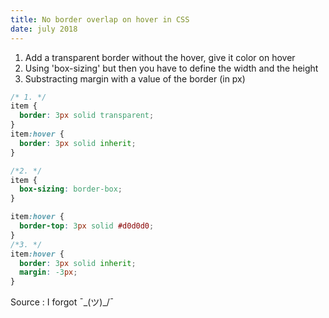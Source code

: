 ```yaml
---
title: No border overlap on hover in CSS
date: july 2018
---
```


1. Add a transparent border without the hover, give it color on hover
2. Using 'box-sizing' but then you have to define the width and the height
3. Substracting margin with a value of the border (in px)

```css
/* 1. */
item {
  border: 3px solid transparent;
}
item:hover {
  border: 3px solid inherit;
}

/*2. */
item {
  box-sizing: border-box;
}

item:hover {
  border-top: 3px solid #d0d0d0;
}
/*3. */
item:hover {
  border: 3px solid inherit;
  margin: -3px;
}
```

Source : I forgot ¯\_(ツ)\_/¯
